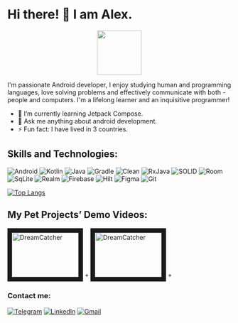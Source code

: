 # Hi there! 👋 I am Alex. 
<p align="center"><img src="https://imgbly.com/ib/dEWKrHoXOE.png" width="100px"></p>

I'm passionate Android developer, I enjoy studying human and programming languages, love solving problems and effectively communicate with both - people and computers. I'm a lifelong learner and an inquisitive programmer!

- 🌱  I’m currently learning Jetpack Compose.
- 💬  Ask me anything about android development.
- ⚡  Fun fact: I have lived in 3 countries.

## Skills and Technologies:
![Android](https://img.shields.io/badge/Android%20SDK-50AE55?style=for-the-badge&logo=android&logoColor=F6F6F6)
![Kotlin](https://img.shields.io/badge/kotlin-%237F52FF.svg?style=for-the-badge&logo=kotlin&logoColor=white) 
![Java](https://img.shields.io/badge/Java-3a75b0?style=for-the-badge&logo=openjdk&logoColor=white)
![Gradle](https://img.shields.io/badge/Gradle-02303A.svg?style=for-the-badge&logo=Gradle&logoColor=white)
![Clean](https://img.shields.io/badge/Clean%20Architecture-4169E1.svg?style=for-the-badge&logo=ccleaner&logoColor=white)
![RxJava](https://img.shields.io/badge/RxJava-FFE793.svg?style=for-the-badge&logo=ccleanerr&logoColor=white)
![SOLID](https://img.shields.io/badge/SOLID-CC0000.svg?style=for-the-badge&logo=SOLI&logoColor=white)
![Room](https://img.shields.io/badge/Room-39477F?&style=for-the-badge&logo=adminer&logoColor=white)
![SqLite](https://img.shields.io/badge/SQLite-1572B6?style=for-the-badge&logo=sqlite&logoColor=white)
![Realm](https://img.shields.io/badge/Realm-39477F?style=for-the-badge&logo=realm&logoColor=white)
![Firebase](https://img.shields.io/badge/Firebase-039BE5?style=for-the-badge&logo=Firebase&logoColor=white)
![Hilt](https://img.shields.io/badge/Hilt-430098?style=for-the-badge&logo=hilt&logoColor=white)
![Figma](https://img.shields.io/badge/Figma-F24E1E?style=for-the-badge&logo=figma&logoColor=white) 
![Git](https://img.shields.io/badge/GIT-E44C30?style=for-the-badge&logo=git&logoColor=white)

[![Top Langs](https://github-readme-stats.vercel.app/api/top-langs/?username=xsander-karp0vich&layout=compact&langs_count=10&theme=tokyonight&count_private=true&show_icons=true)](https://github.com/anuraghazra/github-readme-stats)
## My Pet Projects’ Demo Videos:
<a href="http://www.youtube.com/watch?feature=player_embedded&v=PLRHLWeGvx8
" target="_blank"><img src="http://img.youtube.com/vi/PLRHLWeGvx8/0.jpg" 
alt="DreamCatcher" width="150" height="100" border="10" /></a> +
<a href="http://www.youtube.com/watch?feature=player_embedded&v=JEzoBR8u2sc
" target="_blank"><img src="http://img.youtube.com/vi/JEzoBR8u2sc/0.jpg" 
alt="DreamCatcher" width="150" height="100" border="10" /></a> +

### Contact me:
[![Telegram](https://img.shields.io/badge/Telegram-2CA5E0?style=for-the-badge&logo=telegram&logoColor=white)](https://t.me/aKarp0vich)
[![LinkedIn](https://img.shields.io/badge/linkedin-%230077B5.svg?style=for-the-badge&logo=linkedin&logoColor=white)](https://www.linkedin.com/in/alexsander-karpovich-763768245/)
<a href="mailto:alexsandar.carpovich@gmail.com">
  <img src="https://img.shields.io/badge/Gmail-D14836?style=for-the-badge&logo=gmail&logoColor=white" alt="Gmail">
</a>

<br>
